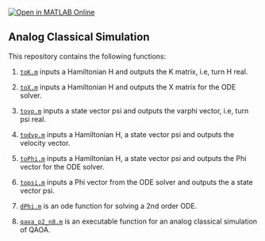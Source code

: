 [![Open in MATLAB Online](https://www.mathworks.com/images/responsive/global/open-in-matlab-online.svg)](https://matlab.mathworks.com/open/github/v1?repo=kwyip/analog_classical_simulation&file=README.md)

**Analog Classical Simulation**
---
This repository contains the following functions:

1. [`toK.m`](https://github.com/kwyip/acs_test/blob/main/toK.m) inputs a Hamiltonian H and outputs the K matrix, i.e, turn H real.

2. [`toX.m`](https://github.com/kwyip/acs_test/blob/main/toX.m) inputs a Hamiltonian H and outputs the X matrix for the ODE solver.

3. [`tovp.m`](https://github.com/kwyip/acs_test/blob/main/tovp.m) inputs a state vector psi and outputs the varphi vector, i.e, turn psi real.

4. [`todvp.m`](https://github.com/kwyip/acs_test/blob/main/todvp.m) inputs a Hamiltonian H, a state vector psi and outputs the velocity vector.
   
5. [`toPhi.m`](https://github.com/kwyip/acs_test/blob/main/toPhi.m) inputs a Hamiltonian H, a state vector psi and outputs the Phi vector for the ODE solver.

6. [`topsi.m`](https://github.com/kwyip/acs_test/blob/main/topsi.m) inputs a Phi vector from the ODE solver and outputs the a state vector psi.
   
7. [`dPhi.m`](https://github.com/kwyip/acs_test/blob/main/dPhi.m) is an ode function for solving a 2nd order ODE.

8. [`qaoa_p2_n8.m`](https://github.com/kwyip/acs_test/blob/main/qaoa_p2_n8.m) is an executable function for an analog classical simulation of QAOA.
